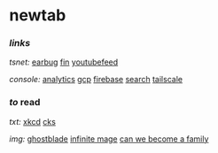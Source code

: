 # newtab

### _links_

_tsnet:_
[earbug](https://earbug.ihwa.liao.dev/)
[fin](https://fin.ihwa.liao.dev/)
[youtubefeed](https://youtubefeed.ihwa.liao.dev/)

_console:_
[analytics](https://analytics.google.com)
[gcp](https://console.cloud.google.com/home/dashboard?project=com-seankhliao)
[firebase](https://console.firebase.google.com/project/com-seankhliao/overview)
[search](https://search.google.com/search-console/)
[tailscale](https://login.tailscale.com/admin/machines)

### _to_ read

_txt:_
[xkcd](https://xkcd.com)
[cks](https://utcc.utoronto.ca/~cks/space/blog/__IndexChron)

_img:_
[ghostblade](https://tapas.io/series/GhostBlade/info)
[infinite mage](https://infinitemage.online/)
[can we become a family](https://coffeemanga.io/manga/can-we-become-a-family-online-reading-1/)
